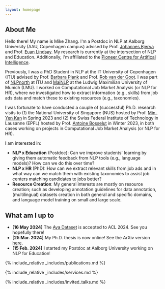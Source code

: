 ```yaml
---
layout: homepage
---
```


## About Me

Hello there! My name is Mike Zhang. I'm a Postdoc in NLP at Aalborg University (AAU, Copenhagen campus) advised by Prof. <a href="https://bjerva.github.io/"><u>Johannes Bjerva</u></a> and Prof. <a href="https://vbn.aau.dk/en/persons/153280"><u>Euan Lindsay</u></a>. My research is currently at the intersection of NLP and Education. Additionally, I'm affiliated to the <a href="https://www.aicentre.dk/"><u>Pioneer Centre for Artifical Intelligence</u></a>.

Previously, I was a PhD Student in NLP at the IT University of Copenhagen (ITU)
advised by Prof. <a href="http://bplank.github.io"><u>Barbara Plank</u></a> and Prof. <a href="http://robvanderg.github.io"><u>Rob van der Goot</u></a>. I was part of
<a href="http://nlpnorth.github.io"><u>NLPnorth</u></a> at ITU and <a href="https://mainlp.github.io"><u>MaiNLP</u></a> at the Ludwig Maximilian University of Munich (LMU). I worked on Computational Job Market Analysis (or NLP for HR), where we investigated how to extract information (e.g., skills) from job ads data and match these to existing resources (e.g., taxonomies).

I was fortunate to have conducted a couple of (successful) Ph.D. research visits to (1) the National University of Singapore (NUS) hosted by Prof. <a href="https://www.comp.nus.edu.sg/~kanmy/"><u>Min-Yen Kan</u></a> in Spring 2023 and (2) the Swiss Federal Institute of Technology in Lausanne (EPFL) hosted by Prof. <a href="https://atcbosselut.github.io/"><u>Antoine Bosselut</u></a> in Winter 2023, in both cases working on projects in Computational Job Market Analysis (or NLP for HR).

I am interested in:
  - **NLP x Education** (Postdoc): Can we improve students' learning by giving them automatic feedback from NLP tools (e.g., language models)? How can we do this over time?
  - **NLP x HR** (PhD): How can we extract relevant skills from job ads and in what way can we match them with existing taxonomies to assist job centers matching candidates to jobs better?
  - **Resource Creation**: My general interests are mostly on resource creation; such as developing annotation guidelines for data annotation, (multilingual) datasets creation in both general and specific domains, and language model training on small and large scale.


## What am I up to

- **[16 May 2024]** The [Aya Dataset](https://arxiv.org/pdf/2402.06619) is accepted to ACL 2024. See you hopefully there!
- **[25 Mar. 2024]** My Ph.D. thesis is now online! See the ArXiv version [here](https://arxiv.org/pdf/2404.18977).
- **[15 Feb. 2024]** I started my Postdoc at Aalborg University working on NLP for Education!

{% include_relative _includes/publications.md %}

{% include_relative _includes/services.md %}

{% include_relative _includes/invited_talks.md %}
